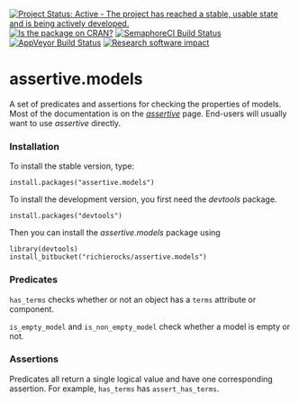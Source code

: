 [![Project Status: Active - The project has reached a stable, usable state and is being actively developed.](http://www.repostatus.org/badges/0.1.0/active.svg)](http://www.repostatus.org/#active)
[![Is the package on CRAN?](http://www.r-pkg.org/badges/version/assertive.models)](http://www.r-pkg.org/pkg/assertive.models)
[![SemaphoreCI Build Status](https://semaphoreci.com/api/v1/projects/d11cfca6-463e-49aa-8efa-2c84c91c83f0/635137/badge.svg)](https://semaphoreci.com/richierocks/assertive-models)
[![AppVeyor Build Status](https://ci.appveyor.com/api/projects/status/64d6meb0b89eh1de?svg=true)](https://ci.appveyor.com/project/richierocks/assertive-models)
[![Research software impact](http://depsy.org/api/package/cran/assertive.models/badge.svg)](http://depsy.org/package/r/assertive.models)

# assertive.models

A set of predicates and assertions for checking the properties of models.  Most of the documentation is on the *[assertive](https://bitbucket.org/richierocks/assertive)* page.  End-users will usually want to use *assertive* directly.


### Installation

To install the stable version, type:

```{r}
install.packages("assertive.models")
```

To install the development version, you first need the *devtools* package.

```{r}
install.packages("devtools")
```

Then you can install the *assertive.models* package using

```{r}
library(devtools)
install_bitbucket("richierocks/assertive.models")
```

### Predicates

`has_terms` checks whether or not an object has a `terms` attribute or 
component.

`is_empty_model` and `is_non_empty_model` check whether a model is empty or not.

### Assertions

Predicates all return a single logical value and have one corresponding assertion.
For example, `has_terms` has `assert_has_terms`.